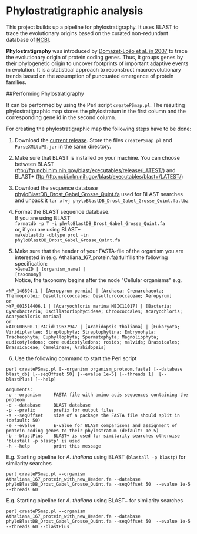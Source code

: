 Phylostratigraphic analysis
=================

This project builds up a pipeline for phylostratigraphy. It uses BLAST to trace the evolutionary origins based on the curated  non-redundant database of <a href="http://www.ncbi.nlm.nih.gov/">NCBI</a>.

__Phylostratigraphy__ was introduced by <a href="http://www.sciencedirect.com/science/article/pii/S0168952507002995">Domazet-Lo&scaron;o et al. in 2007</a> to trace the evolutionary origin of protein coding genes. Thus, it groups genes by their phylogenetic origin to uncover footprints of important adaptive events in evolution.
It is a statistical approach to reconstruct macroevolutionary trends based on the assumption of punctuated emergence of protein families.

##Performing Phylostratigraphy

It can be performed by using the Perl script `createPSmap.pl`. The resulting phylostratigraphic map stores the phylostratum in the first column and the corresponding gene id in the second column.

For creating the phylostratigraphic map the following steps have to be done:

1) Download the <a href ="https://github.com/AlexGa/Phylostratigraphy/releases">current release</a>. Store the files `createPSmap.pl` and `ParseXMLtoPS.jar` in the same directory.

2) Make sure that BLAST is installed on your machine. You can choose between BLAST (ftp://ftp.ncbi.nlm.nih.gov/blast/executables/release/LATEST/) and BLAST+ (ftp://ftp.ncbi.nlm.nih.gov/blast/executables/blast+/LATEST/)

3) Download the sequence database <a href="http://msbi.ipb-halle.de/download/phyloBlastDB_Drost_Gabel_Grosse_Quint.fa.tbz">phyloBlastDB_Drost_Gabel_Grosse_Quint.fa</a> used for BLAST searches and unpack it 
`tar xfvj phyloBlastDB_Drost_Gabel_Grosse_Quint.fa.tbz`

4) Format the BLAST sequence database.<br />
If you are using BLAST<br />
`formatdb -p T -i phyloBlastDB_Drost_Gabel_Grosse_Quint.fa`<br />
or, if you are using BLAST+<br />
`makeblastdb -dbtype prot -in phyloBlastDB_Drost_Gabel_Grosse_Quint.fa`<br />

5) Make sure that the header of your FASTA-file of the organism you are interested in (e.g. Athaliana_167_protein.fa) fullfills the following specification:<br />
<code>>GeneID | [organism_name] | [taxonomy]</code><br />
Notice, the taxonomy begins after the node "Cellular organisms" e.g.
```{terminal}
>NP_146894.1 | [Aeropyrum pernix] | [Archaea; Crenarchaeota; Thermoprotei; Desulfurococcales; Desulfurococcaceae; Aeropyrum]
or
>YP_001514406.1 | [Acaryochloris marina MBIC11017] | [Bacteria; Cyanobacteria; Oscillatoriophycideae; Chroococcales; Acaryochloris; Acaryochloris marina]
or
>ATCG00500.1|PACid:19637947 | [Arabidopsis thaliana] | [Eukaryota; Viridiplantae; Streptophyta; Streptophytina; Embryophyta; Tracheophyta; Euphyllophyta; Spermatophyta; Magnoliophyta; eudicotyledons; core eudicotyledons; rosids; malvids; Brassicales; Brassicaceae; Camelineae; Arabidopsis]
```

6) Use the following command to start the Perl script<br />
```terminal
perl createPSmap.pl [--organism organism_proteom.fasta] [--database blast_db] [--seqOffset 50] [--evalue 1e-5] [--threads 1]  [--blastPlus] [--help]

Arguments:
-o --organism     FASTA file with amino acis sequences containing the proteom
-d --database     BLAST database
-p --prefix       prefix for output files 
-s --seqOffset    size of a package the FASTA file should split in (default: 50)
-e --evalue       E-value for BLAST comparisons and assignment of protein coding genes to their phylostratum (default: 1e-5)
-b --blastPlus    BLAST+ is used for similarity searches otherwise 'blastall -p blastp' is used
-h --help         print this message
```

E.g. Starting pipeline for *A. thaliana* using BLAST (`blastall -p blastp`) for similarity searches<br />
```terminal
perl createPSmap.pl --organism Athaliana_167_protein_with_new_Header.fa --database phyloBlastDB_Drost_Gabel_Grosse_Quint.fa --seqOffset 50  --evalue 1e-5 --threads 60
```
E.g. Starting pipeline for *A. thaliana* using BLAST+ for similarity searches<br />
```terminal
perl createPSmap.pl --organism Athaliana_167_protein_with_new_Header.fa --database phyloBlastDB_Drost_Gabel_Grosse_Quint.fa --seqOffset 50  --evalue 1e-5 --threads 60 --blastPlus
```